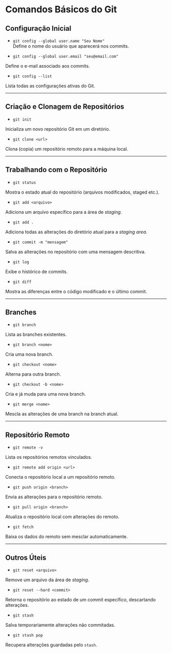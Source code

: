 # Comandos Básicos do Git



## Configuração Inicial

- `git config --global user.name "Seu Nome"`  
Define o nome do usuário que aparecerá nos commits.  

- `git config --global user.email "seu@email.com"`  

Define o e-mail associado aos commits.  

- `git config --list`  

Lista todas as configurações ativas do Git.  

---



## Criação e Clonagem de Repositórios

- `git init`  

Inicializa um novo repositório Git em um diretório.  



- `git clone <url>`  

Clona (copia) um repositório remoto para a máquina local.  



---



## Trabalhando com o Repositório

- `git status`  

Mostra o estado atual do repositório (arquivos modificados, staged etc.).  



- `git add <arquivo>`  

Adiciona um arquivo específico para a área de *staging*.  



- `git add .`  

Adiciona todas as alterações do diretório atual para a *staging area*.  



- `git commit -m "mensagem"`  

Salva as alterações no repositório com uma mensagem descritiva.  



- `git log`  

Exibe o histórico de commits.  



- `git diff`  

Mostra as diferenças entre o código modificado e o último commit.  



---



## Branches

- `git branch`  

Lista as branches existentes.  



- `git branch <nome>`  

Cria uma nova branch.  



- `git checkout <nome>`  

Alterna para outra branch.  



- `git checkout -b <nome>`  

Cria e já muda para uma nova branch.  



- `git merge <nome>`  

Mescla as alterações de uma branch na branch atual.  



---



## Repositório Remoto

- `git remote -v`  

Lista os repositórios remotos vinculados.  



- `git remote add origin <url>`  

Conecta o repositório local a um repositório remoto.  



- `git push origin <branch>`  

Envia as alterações para o repositório remoto.  



- `git pull origin <branch>`  

Atualiza o repositório local com alterações do remoto.  



- `git fetch`  

Baixa os dados do remoto sem mesclar automaticamente.  



---



## Outros Úteis

- `git reset <arquivo>`  

Remove um arquivo da área de *staging*.  



- `git reset --hard <commit>`  

Retorna o repositório ao estado de um commit específico, descartando alterações.  



- `git stash`  

Salva temporariamente alterações não commitadas.  



- `git stash pop`  

Recupera alterações guardadas pelo `stash`. 